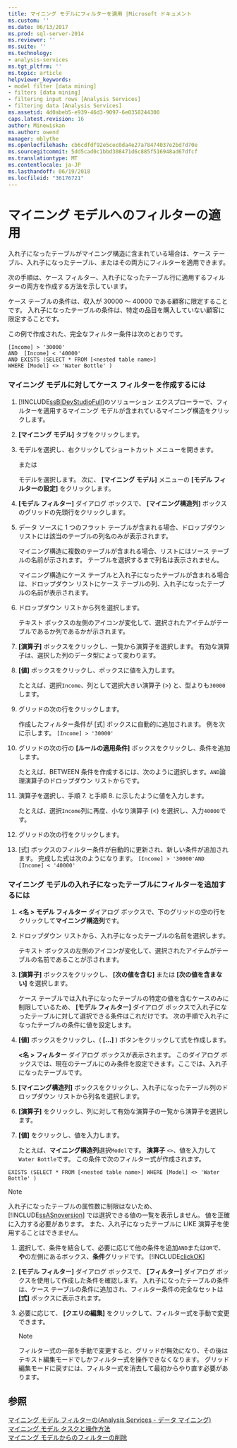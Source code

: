 ```yaml
---
title: マイニング モデルにフィルターを適用 |Microsoft ドキュメント
ms.custom: ''
ms.date: 06/13/2017
ms.prod: sql-server-2014
ms.reviewer: ''
ms.suite: ''
ms.technology:
- analysis-services
ms.tgt_pltfrm: ''
ms.topic: article
helpviewer_keywords:
- model filter [data mining]
- filters [data mining]
- filtering input rows [Analysis Services]
- filtering data [Analysis Services]
ms.assetid: 4d0abeb5-e939-46d3-9097-6e0358244300
caps.latest.revision: 16
author: Minewiskan
ms.author: owend
manager: mblythe
ms.openlocfilehash: cb6cdfdf92e5cec0da4e27a78474037e2bd7d70e
ms.sourcegitcommit: 5dd5cad0c1bbd308471d6c885f516948ad67dfcf
ms.translationtype: MT
ms.contentlocale: ja-JP
ms.lasthandoff: 06/19/2018
ms.locfileid: "36176721"
---
```

# <a name="apply-a-filter-to-a-mining-model"></a>マイニング モデルへのフィルターの適用
  入れ子になったテーブルがマイニング構造に含まれている場合は、ケース テーブル、入れ子になったテーブル、またはその両方にフィルターを適用できます。  
  
 次の手順は、ケース フィルター、入れ子になったテーブル行に適用するフィルターの両方を作成する方法を示しています。  
  
 ケース テーブルの条件は、収入が 30000 ～ 40000 である顧客に限定することです。 入れ子になったテーブルの条件は、特定の品目を購入していない顧客に限定することです。  
  
 この例で作成された、完全なフィルター条件は次のとおりです。  
  
```  
[Income] > '30000'   
AND  [Income] < '40000'   
AND EXISTS (SELECT * FROM [<nested table name>]   
WHERE [Model] <> 'Water Bottle' )   
```  
  
### <a name="to-create-a-case-filter-on-a-mining-model"></a>マイニング モデルに対してケース フィルターを作成するには  
  
1.  [!INCLUDE[ssBIDevStudioFull](../../includes/ssbidevstudiofull-md.md)]のソリューション エクスプローラーで、フィルターを適用するマイニング モデルが含まれているマイニング構造をクリックします。  
  
2.  **[マイニング モデル]** タブをクリックします。  
  
3.  モデルを選択し、右クリックしてショートカット メニューを開きます。  
  
     または  
  
     モデルを選択します。 次に、 **[マイニング モデル]** メニューの **[モデル フィルターの設定]** をクリックします。  
  
4.  **[モデル フィルター]** ダイアログ ボックスで、 **[マイニング構造列]** ボックスのグリッドの先頭行をクリックします。  
  
5.  データ ソースに 1 つのフラット テーブルが含まれる場合、ドロップダウン リストには該当のテーブルの列名のみが表示されます。  
  
     マイニング構造に複数のテーブルが含まれる場合、リストにはソース テーブルの名前が示されます。 テーブルを選択するまで列名は表示されません。  
  
     マイニング構造にケース テーブルと入れ子になったテーブルが含まれる場合は、ドロップダウン リストにケース テーブルの列、入れ子になったテーブルの名前が表示されます。  
  
6.  ドロップダウン リストから列を選択します。  
  
     テキスト ボックスの左側のアイコンが変化して、選択されたアイテムがテーブルであるか列であるかが示されます。  
  
7.  **[演算子]** ボックスをクリックし、一覧から演算子を選択します。 有効な演算子は、選択した列のデータ型によって変わります。  
  
8.  **[値]** ボックスをクリックし、ボックスに値を入力します。  
  
     たとえば、選択`Income`、列として選択大きい演算子 (>) と、型よりも`30000`します。  
  
9. グリッドの次の行をクリックします。  
  
     作成したフィルター条件が [式] ボックスに自動的に追加されます。 例を次に示します。 `[Income] > '30000'`  
  
10. グリッドの次の行の **[ルールの適用条件]** ボックスをクリックし、条件を追加します。  
  
     たとえば、BETWEEN 条件を作成するには、次のように選択します。`AND`論理演算子のドロップダウン リストからです。  
  
11. 演算子を選択し、手順 7. と手順 8. に示したように値を入力します。  
  
     たとえば、選択`Income`列に再度、小なり演算子 (<) を選択し、入力`40000`です。  
  
12. グリッドの次の行をクリックします。  
  
13. [式] ボックスのフィルター条件が自動的に更新され、新しい条件が追加されます。 完成した式は次のようになります。 `[Income] > '30000'AND [Income] < '40000'`  
  
### <a name="to-add-a-filter-on-the-nested-table-in-a-mining-model"></a>マイニング モデルの入れ子になったテーブルにフィルターを追加するには  
  
1.  **\<名 > モデル フィルター**  ダイアログ ボックスで、下のグリッドの空の行をクリックして**マイニング構造列**です。  
  
2.  ドロップダウン リストから、入れ子になったテーブルの名前を選択します。  
  
     テキスト ボックスの左側のアイコンが変化して、選択されたアイテムがテーブルの名前であることが示されます。  
  
3.  **[演算子]** ボックスをクリックし、 **[次の値を含む]** または **[次の値を含まない]** を選択します。  
  
     ケース テーブルでは入れ子になったテーブルの特定の値を含むケースのみに制限しているため、 **[モデル フィルター]** ダイアログ ボックスで入れ子になったテーブルに対して選択できる条件はこれだけです。 次の手順で入れ子になったテーブルの条件に値を設定します。  
  
4.  **[値]** ボックスをクリックし、( **[...]** ) ボタンをクリックして式を作成します。  
  
     **\<名 > フィルター**  ダイアログ ボックスが表示されます。 このダイアログ ボックスでは、現在のテーブルにのみ条件を設定できます。ここでは、入れ子になったテーブルです。  
  
5.  **[マイニング構造列]** ボックスをクリックし、入れ子になったテーブル列のドロップダウン リストから列名を選択します。  
  
6.  **[演算子]** をクリックし、列に対して有効な演算子の一覧から演算子を選択します。  
  
7.  **[値]** をクリックし、値を入力します。  
  
     たとえば、**マイニング構造列**選択`Model`です。 **演算子** `<>`、値を入力して`Water Bottle`です。 この条件で次のフィルター式が作成されます。  
  
```  
EXISTS (SELECT * FROM [<nested table name>] WHERE [Model] <> 'Water Bottle' )   
```  
  
> [!NOTE]  
>  入れ子になったテーブルの属性数に制限はないため、 [!INCLUDE[ssASnoversion](../../includes/ssasnoversion-md.md)] では選択できる値の一覧を表示しません。 値を正確に入力する必要があります。 また、入れ子になったテーブルに LIKE 演算子を使用することはできません。  
  
1.  選択して、条件を結合して、必要に応じて他の条件を追加`AND`または`OR`で、**や**の左側にあるボックス、**条件**グリッドです。 [!INCLUDE[clickOK](../../includes/clickok-md.md)]  
  
2.  **[モデル フィルター]** ダイアログ ボックスで、 **[フィルター]** ダイアログ ボックスを使用して作成した条件を確認します。 入れ子になったテーブルの条件は、ケース テーブルの条件に追加され、フィルター条件の完全なセットは **[式]** ボックスに表示されます。  
  
3.  必要に応じて、 **[クエリの編集]** をクリックして、フィルター式を手動で変更できます。  
  
    > [!NOTE]  
    >  フィルター式の一部を手動で変更すると、グリッドが無効になり、その後はテキスト編集モードでしかフィルター式を操作できなくなります。 グリッド編集モードに戻すには、フィルター式を消去して最初からやり直す必要があります。  
  
  
## <a name="see-also"></a>参照  
 [マイニング モデル フィルターの&#40;Analysis Services - データ マイニング&#41;](mining-models-analysis-services-data-mining.md)   
 [マイニング モデル タスクと操作方法](mining-model-tasks-and-how-tos.md)   
 [マイニング モデルからのフィルターの削除](delete-a-filter-from-a-mining-model.md)  
  
  